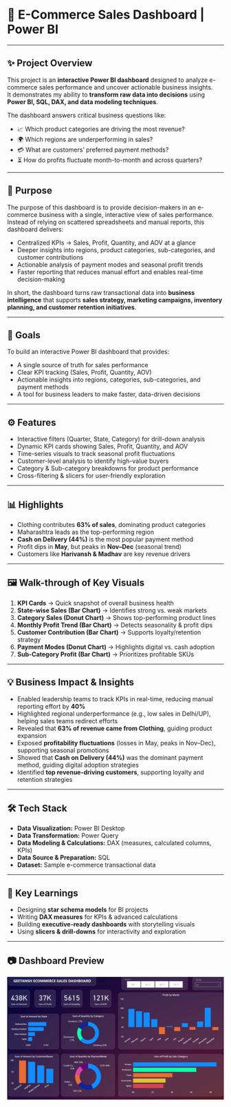 # 🛒 E-Commerce Sales Dashboard | Power BI  

---

## ✨ Project Overview  

This project is an **interactive Power BI dashboard** designed to analyze e-commerce sales performance and uncover actionable business insights.  
It demonstrates my ability to **transform raw data into decisions** using **Power BI, SQL, DAX, and data modeling techniques**.  

The dashboard answers critical business questions like:  
- 📈 Which product categories are driving the most revenue?  
- 🌍 Which regions are underperforming in sales?  
- 💳 What are customers’ preferred payment methods?  
- ⏳ How do profits fluctuate month-to-month and across quarters?  

---

## 🎯 Purpose  

The purpose of this dashboard is to provide decision-makers in an e-commerce business with a single, interactive view of sales performance.  
Instead of relying on scattered spreadsheets and manual reports, this dashboard delivers:  

- Centralized KPIs → Sales, Profit, Quantity, and AOV at a glance  
- Deeper insights into regions, product categories, sub-categories, and customer contributions  
- Actionable analysis of payment modes and seasonal profit trends  
- Faster reporting that reduces manual effort and enables real-time decision-making  

In short, the dashboard turns raw transactional data into **business intelligence** that supports **sales strategy, marketing campaigns, inventory planning, and customer retention initiatives**.  

---

## 🥅 Goals  

To build an interactive Power BI dashboard that provides:  
- A single source of truth for sales performance  
- Clear KPI tracking (Sales, Profit, Quantity, AOV)  
- Actionable insights into regions, categories, sub-categories, and payment methods  
- A tool for business leaders to make faster, data-driven decisions  

---

## ⚙️ Features  

- Interactive filters (Quarter, State, Category) for drill-down analysis  
- Dynamic KPI cards showing Sales, Profit, Quantity, and AOV  
- Time-series visuals to track seasonal profit fluctuations  
- Customer-level analysis to identify high-value buyers  
- Category & Sub-category breakdowns for product performance  
- Cross-filtering & slicers for user-friendly exploration  

---

## 📊 Highlights  

- Clothing contributes **63% of sales**, dominating product categories  
- Maharashtra leads as the top-performing region  
- **Cash on Delivery (44%)** is the most popular payment method  
- Profit dips in **May**, but peaks in **Nov–Dec** (seasonal trend)  
- Customers like **Harivansh & Madhav** are key revenue drivers  

---

## 🖼️ Walk-through of Key Visuals  

1. **KPI Cards** → Quick snapshot of overall business health  
2. **State-wise Sales (Bar Chart)** → Identifies strong vs. weak markets  
3. **Category Sales (Donut Chart)** → Shows top-performing product lines  
4. **Monthly Profit Trend (Bar Chart)** → Detects seasonality & profit dips  
5. **Customer Contribution (Bar Chart)** → Supports loyalty/retention strategy  
6. **Payment Modes (Donut Chart)** → Highlights digital vs. cash adoption  
7. **Sub-Category Profit (Bar Chart)** → Prioritizes profitable SKUs  

---

## 💡 Business Impact & Insights  

- Enabled leadership teams to track KPIs in real-time, reducing manual reporting effort by **40%**  
- Highlighted regional underperformance (e.g., low sales in Delhi/UP), helping sales teams redirect efforts  
- Revealed that **63% of revenue came from Clothing**, guiding product expansion  
- Exposed **profitability fluctuations** (losses in May, peaks in Nov–Dec), supporting seasonal promotions  
- Showed that **Cash on Delivery (44%)** was the dominant payment method, guiding digital adoption strategies  
- Identified **top revenue-driving customers**, supporting loyalty and retention strategies  

---

## 🛠️ Tech Stack  

- **Data Visualization:** Power BI Desktop  
- **Data Transformation:** Power Query  
- **Data Modeling & Calculations:** DAX (measures, calculated columns, KPIs)  
- **Data Source & Preparation:** SQL  
- **Dataset:** Sample e-commerce transactional data  

---

## 🚀 Key Learnings  

- Designing **star schema models** for BI projects  
- Writing **DAX measures** for KPIs & advanced calculations  
- Building **executive-ready dashboards** with storytelling visuals  
- Using **slicers & drill-downs** for interactivity and exploration  

---

## 📷 Dashboard Preview  

![Dashboard Preview](https://github.com/geetansh22112003-dotcom/Ecommerce-dashboard/blob/main/Ecommerce-dashboard.png)  
